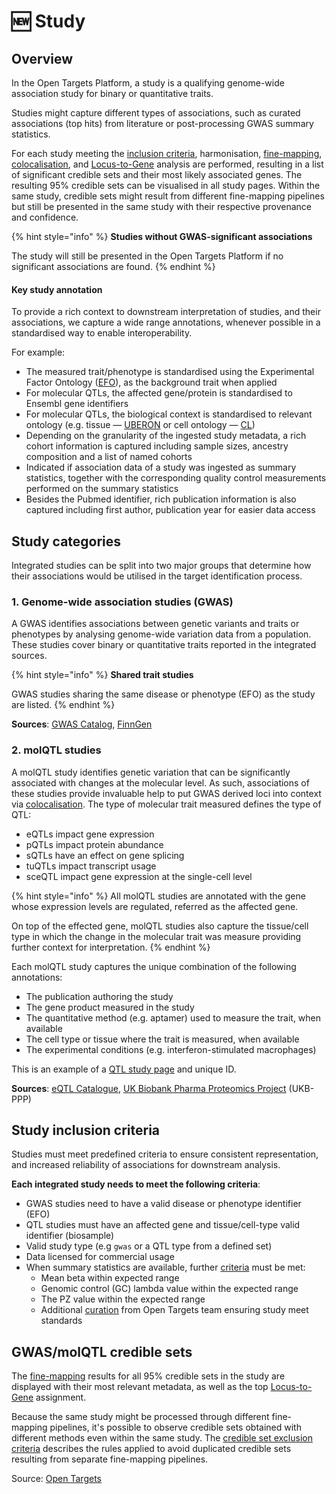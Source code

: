# 🆕 Study

## Overview

In the Open Targets Platform, a study is a qualifying genome-wide association study for binary or quantitative traits.

Studies might capture different types of associations, such as curated associations (top hits) from literature or post-processing GWAS summary statistics.

For each study meeting the [inclusion criteria](study.md#study-inclusion-criteria), harmonisation, [fine-mapping](gentropy/fine-mapping.md), [colocalisation](gentropy/colocalisation.md), and [Locus-to-Gene](gentropy/locus-to-gene-l2g.md) analysis are performed, resulting in a list of significant credible sets and their most likely associated genes. The resulting 95% credible sets can be visualised in all study pages. Within the same study, credible sets might result from different fine-mapping pipelines but still be presented in the same study with their respective provenance and confidence.&#x20;

{% hint style="info" %}
**Studies without GWAS-significant associations**

The study will still be presented in the Open Targets Platform if no significant associations are found.&#x20;
{% endhint %}

#### **Key study annotation**

To provide a rich context to downstream interpretation of studies, and their associations, we capture a wide range annotations, whenever possible in a standardised way to enable interoperability.&#x20;

For example:

* The measured trait/phenotype is standardised using the Experimental Factor Ontology ([EFO](https://www.ebi.ac.uk/efo/)), as the background trait when applied
* For molecular QTLs, the affected gene/protein is standardised to Ensembl gene identifiers
* For molecular QTLs, the biological context is standardised to relevant ontology (e.g. tissue — [UBERON](https://www.ebi.ac.uk/ols4/ontologies/uberon) or cell ontology — [CL](https://www.ebi.ac.uk/ols4/ontologies/cl))
* Depending on the granularity of the ingested study metadata, a rich cohort information is captured including sample sizes, ancestry composition and a list of named cohorts
* Indicated if association data of a study was ingested as summary statistics, together with the corresponding quality control measurements performed on the summary statistics
* Besides the Pubmed identifier, rich publication information is also captured including first author, publication year for easier data access

## Study categories

Integrated studies can be split into two major groups that determine how their associations would be utilised in the target identification process.&#x20;

### 1. Genome-wide association studies (GWAS)

A GWAS identifies associations between genetic variants and traits or phenotypes by analysing genome-wide variation data from a population. These studies cover binary or quantitative traits reported in the integrated sources.

{% hint style="info" %}
**Shared trait studies**&#x20;

GWAS studies sharing the same disease or phenotype (EFO) as the study are listed.
{% endhint %}

**Sources**: [GWAS Catalog](https://www.ebi.ac.uk/gwas/), [FinnGen](https://www.finngen.fi/en/access_results)

### 2. molQTL studies

A molQTL study identifies genetic variation that can be significantly associated with changes at the molecular level. As such, associations of these studies provide invaluable help to put GWAS derived loci into context via [colocalisation](gentropy/colocalisation.md). The type of molecular trait measured defines the type of QTL:&#x20;

* eQTLs impact gene expression
* pQTLs impact protein abundance
* sQTLs have an effect on gene splicing
* tuQTLs impact transcript usage
* sceQTL impact gene expression at the single-cell level

{% hint style="info" %}
All molQTL studies are annotated with the gene whose expression levels are regulated, referred as the affected gene.

On top of the effected gene, molQTL studies also capture the tissue/cell type in which the change in the molecular trait was measure providing further context for interpretation.
{% endhint %}

Each molQTL study captures the unique combination of the following annotations:

* The publication authoring the study
* The gene product measured in the study&#x20;
* The quantitative method (e.g. aptamer) used to measure the trait, when available
* The cell type or tissue where the trait is measured, when available
* The experimental conditions (e.g. interferon-stimulated macrophages)

This is an example of a [QTL study page](https://platform.opentargets.org/study/sun_2018_aptamer_plasma_tnfrsf1a_2654_19_1_1) and unique ID.

**Sources**: [eQTL Catalogue](https://www.ebi.ac.uk/eqtl/), [UK Biobank Pharma Proteomics Project](https://www.synapse.org/Synapse:syn51364943/wiki/622119) (UKB-PPP)

## Study inclusion criteria

Studies must meet predefined criteria to ensure consistent representation, and increased reliability of associations for downstream analysis.&#x20;

**Each integrated study needs to meet the following criteria**:

* GWAS studies need to have a valid disease or phenotype identifier (EFO)
* QTL studies must have an affected gene and tissue/cell-type valid identifier (biosample)
* Valid study type (e.g `gwas` or a QTL type from a defined set)
* Data licensed for commercial usage
* When summary statistics are available, further [criteria](gentropy/data-sources.md#gcss-quality-control) must be met:
  * Mean beta within expected range
  * Genomic control (GC) lambda value within the expected range
  * The PZ value within the expected range
  * Additional [curation](gentropy/data-sources.md#gcss-studies-manual-curation) from Open Targets team ensuring study meet standards

## GWAS/molQTL credible sets

The [fine-mapping](gentropy/fine-mapping.md) results for all 95% credible sets in the study are displayed with their most relevant metadata, as well as the top [Locus-to-Gene](gentropy/locus-to-gene-l2g.md) assignment.

Because the same study might be processed through different fine-mapping pipelines, it's possible to observe credible sets obtained with different methods even within the same study. The [credible set exclusion criteria](credible-set.md#credible-set-exclusion-criteria) describes the rules applied to avoid duplicated credible sets resulting from separate fine-mapping pipelines.

Source: [Open Targets](gentropy/fine-mapping.md)
